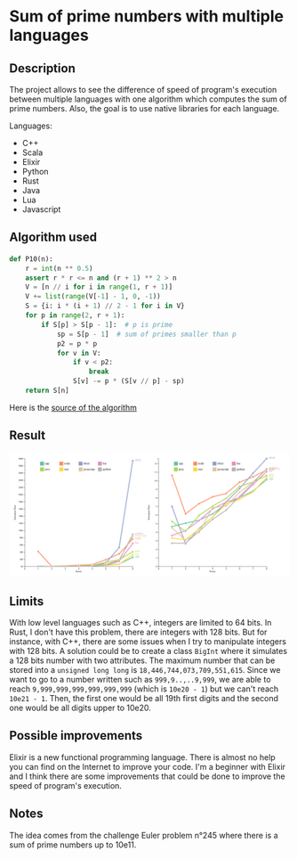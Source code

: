 # Sum of prime numbers with multiple languages

## Description

The project allows to see the difference of speed of program's execution between multiple languages with one algorithm which computes the sum of prime numbers.
Also, the goal is to use native libraries for each language.

Languages:
* C++
* Scala
* Elixir
* Python
* Rust
* Java
* Lua
* Javascript

## Algorithm used

```python
def P10(n):
    r = int(n ** 0.5)
    assert r * r <= n and (r + 1) ** 2 > n
    V = [n // i for i in range(1, r + 1)]
    V += list(range(V[-1] - 1, 0, -1))
    S = {i: i * (i + 1) // 2 - 1 for i in V}
    for p in range(2, r + 1):
        if S[p] > S[p - 1]:  # p is prime
            sp = S[p - 1]  # sum of primes smaller than p
            p2 = p * p
            for v in V:
                if v < p2:
                    break
                S[v] -= p * (S[v // p] - sp)
    return S[n]
```

Here is the [source of the algorithm](https://stackoverflow.com/questions/4057527/need-help-optimizing-algorithm-sum-of-all-prime-numbers-under-two-million)

## Result

![](graph.svg)

## Limits

With low level languages such as C++, integers are limited to 64 bits.
In Rust, I don't have this problem, there are integers with 128 bits.
But for instance, with C++, there are some issues when I try to manipulate integers with 128 bits.
A solution could be to create a class `BigInt` where it simulates a 128 bits number with two attributes.
The maximum number that can be stored into a `unsigned long long` is `18,446,744,073,709,551,615`.
Since we want to go to a number written such as `999,9..,..9,999`, we are able to reach `9,999,999,999,999,999,999` (which is `10e20 - 1`) but we can't reach `10e21 - 1`.
Then, the first one would be all 19th first digits and the second one would be all digits upper to 10e20.

## Possible improvements

Elixir is a new functional programming language. There is almost no help you can find on the Internet to improve your code.
I'm a beginner with Elixir and I think there are some improvements that could be done to improve the speed of program's execution.

## Notes

The idea comes from the challenge Euler problem n°245 where there is a sum of prime numbers up to 10e11.

